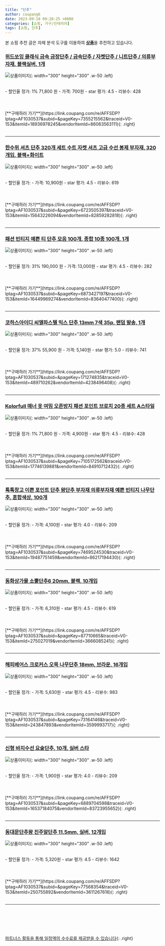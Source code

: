```yaml
---
title: "단추"
author: coupang6
date: 2023-09-10 09:28:25 +0800
categories: [쇼핑, 가구/인테리어]
tags: [쇼핑, 단추]
---
```


본 쇼핑 추천 글은 자체 분석 도구를 이용하여 [**상품**](https://link.coupang.com/a/bao1ui)을 추천하고 있습니다.

### [위드쏘잉 클래식 금속 금장단추 / 금속단추 / 자켓단추 / 니트단추 / 의류부자재, 블랙실버, 1개](https://link.coupang.com/re/AFFSDP?lptag=AF1030537&subid=&pageKey=7355215562&traceid=V0-153&itemId=18936978245&vendorItemId=86063563111)

![상품이미지](https://thumbnail9.coupangcdn.com/thumbnails/remote/230x230ex/image/vendor_inventory/ba70/fd8679581b55a150b1b2b56b877f26aa91ce44a624eebbf506b5b46fa911.jpg){: width="300" height="300" .w-50 .left}


<br>
- 할인율 정가: 1%  71,800   원
- 가격: 700원
- star 평가: 4.5
- 리뷰수: 428
<br>
<br>
<br>
<br>
[**구매하러 가기**](https://link.coupang.com/re/AFFSDP?lptag=AF1030537&subid=&pageKey=7355215562&traceid=V0-153&itemId=18936978245&vendorItemId=86063563111){: .right}
<br>
<br>

---

### [한수위 셔츠 단추 320개 세트 수트 자켓 셔츠 고급 수선 봉제 부자재, 320개입, 블랙+화이트](https://link.coupang.com/re/AFFSDP?lptag=AF1030537&subid=&pageKey=6723505397&traceid=V0-153&itemId=15643226094&vendorItemId=82859282818)

![상품이미지](https://thumbnail8.coupangcdn.com/thumbnails/remote/230x230ex/image/vendor_inventory/20d6/c641090a72181eaaf91a109507c4515c57d811cfc084a8ff515d31d15884.jpg){: width="300" height="300" .w-50 .left}


<br>
- 할인율 정가: 
- 가격: 10,900원
- star 평가: 4.5
- 리뷰수: 619
<br>
<br>
<br>
<br>
[**구매하러 가기**](https://link.coupang.com/re/AFFSDP?lptag=AF1030537&subid=&pageKey=6723505397&traceid=V0-153&itemId=15643226094&vendorItemId=82859282818){: .right}
<br>
<br>

---

### [패션 빈티지 예쁜 티 단추 모음 100개, 종합 10종 100개, 1개](https://link.coupang.com/re/AFFSDP?lptag=AF1030537&subid=&pageKey=6873427197&traceid=V0-153&itemId=16449969274&vendorItemId=83640477400)

![상품이미지](https://thumbnail10.coupangcdn.com/thumbnails/remote/230x230ex/image/vendor_inventory/20aa/8063d4d3f1fc4d4cfde168c7250eeb812536d3762fbfcbebcd4c9fc9d613.jpg){: width="300" height="300" .w-50 .left}


<br>
- 할인율 정가: 31%  190,000   원
- 가격: 13,000원
- star 평가: 4.5
- 리뷰수: 282
<br>
<br>
<br>
<br>
[**구매하러 가기**](https://link.coupang.com/re/AFFSDP?lptag=AF1030537&subid=&pageKey=6873427197&traceid=V0-153&itemId=16449969274&vendorItemId=83640477400){: .right}
<br>
<br>

---

### [코하스아이디 씨엘파스텔 믹스 단추 13mm 7색 35p, 랜덤 발송, 1개](https://link.coupang.com/re/AFFSDP?lptag=AF1030537&subid=&pageKey=171274835&traceid=V0-153&itemId=489710262&vendorItemId=4238496408)

![상품이미지](https://thumbnail9.coupangcdn.com/thumbnails/remote/230x230ex/image/retail/images/2018/12/26/9/3/d67d7f8a-60c0-4f1f-b53b-2c7b807d0069.jpg){: width="300" height="300" .w-50 .left}


<br>
- 할인율 정가: 37%  55,900   원
- 가격: 5,140원
- star 평가: 5.0
- 리뷰수: 741
<br>
<br>
<br>
<br>
[**구매하러 가기**](https://link.coupang.com/re/AFFSDP?lptag=AF1030537&subid=&pageKey=171274835&traceid=V0-153&itemId=489710262&vendorItemId=4238496408){: .right}
<br>
<br>

---

### [Kolorfull 매너 옷 여밈 오픈방지 패션 포인트 브로치 20종 세트 A스타일](https://link.coupang.com/re/AFFSDP?lptag=AF1030537&subid=&pageKey=7105172562&traceid=V0-153&itemId=17746139881&vendorItemId=84910712432)

![상품이미지](https://thumbnail9.coupangcdn.com/thumbnails/remote/230x230ex/image/retail/images/3138103674661504-14c6e322-3ef4-4d2c-b7cf-3d0db6152fb5.jpg){: width="300" height="300" .w-50 .left}


<br>
- 할인율 정가: 1%  71,800   원
- 가격: 4,900원
- star 평가: 4.5
- 리뷰수: 428
<br>
<br>
<br>
<br>
[**구매하러 가기**](https://link.coupang.com/re/AFFSDP?lptag=AF1030537&subid=&pageKey=7105172562&traceid=V0-153&itemId=17746139881&vendorItemId=84910712432){: .right}
<br>
<br>

---

### [톡톡창고 이쁜 포인트 단추 왕단추 부자재 의류부자재 예쁜 빈티지 나무단추, 혼합색상, 100개](https://link.coupang.com/re/AFFSDP?lptag=AF1030537&subid=&pageKey=7469524530&traceid=V0-153&itemId=19487751459&vendorItemId=86217194430)

![상품이미지](https://thumbnail9.coupangcdn.com/thumbnails/remote/230x230ex/image/vendor_inventory/4b3e/835ba6ec99bac1909adc6086f96354bffb0abe1ce2a5a1b3f9efe45552e3.jpg){: width="300" height="300" .w-50 .left}


<br>
- 할인율 정가: 
- 가격: 4,100원
- star 평가: 4.0
- 리뷰수: 209
<br>
<br>
<br>
<br>
[**구매하러 가기**](https://link.coupang.com/re/AFFSDP?lptag=AF1030537&subid=&pageKey=7469524530&traceid=V0-153&itemId=19487751459&vendorItemId=86217194430){: .right}
<br>
<br>

---

### [동화상가몰 소뿔단추6 20mm, 블랙, 10개입](https://link.coupang.com/re/AFFSDP?lptag=AF1030537&subid=&pageKey=87710665&traceid=V0-153&itemId=275027019&vendorItemId=3666085241)

![상품이미지](https://thumbnail8.coupangcdn.com/thumbnails/remote/230x230ex/image/retail/images/2018/04/30/11/9/925cf317-5367-4192-8a9b-54aece57e975.jpg){: width="300" height="300" .w-50 .left}


<br>
- 할인율 정가: 
- 가격: 6,310원
- star 평가: 4.5
- 리뷰수: 619
<br>
<br>
<br>
<br>
[**구매하러 가기**](https://link.coupang.com/re/AFFSDP?lptag=AF1030537&subid=&pageKey=87710665&traceid=V0-153&itemId=275027019&vendorItemId=3666085241){: .right}
<br>
<br>

---

### [해피베어스 크로커스 오목 나무단추 18mm, 브라운, 16개입](https://link.coupang.com/re/AFFSDP?lptag=AF1030537&subid=&pageKey=73164146&traceid=V0-153&itemId=243847893&vendorItemId=3599993717)

![상품이미지](https://thumbnail10.coupangcdn.com/thumbnails/remote/230x230ex/image/retail/images/2018/03/29/10/3/f9946a93-579c-4b2d-a2e0-eea155e1c888.jpg){: width="300" height="300" .w-50 .left}


<br>
- 할인율 정가: 
- 가격: 5,630원
- star 평가: 4.5
- 리뷰수: 983
<br>
<br>
<br>
<br>
[**구매하러 가기**](https://link.coupang.com/re/AFFSDP?lptag=AF1030537&subid=&pageKey=73164146&traceid=V0-153&itemId=243847893&vendorItemId=3599993717){: .right}
<br>
<br>

---

### [신형 바지수선 요술단추, 10개, 실버 스타](https://link.coupang.com/re/AFFSDP?lptag=AF1030537&subid=&pageKey=6889704598&traceid=V0-153&itemId=16537184075&vendorItemId=83723955652)

![상품이미지](https://thumbnail7.coupangcdn.com/thumbnails/remote/230x230ex/image/rs_quotation_api/fdcbkw6i/ea2382f0180441bdb4a3cc8649f39693.png){: width="300" height="300" .w-50 .left}


<br>
- 할인율 정가: 
- 가격: 1,900원
- star 평가: 4.0
- 리뷰수: 209
<br>
<br>
<br>
<br>
[**구매하러 가기**](https://link.coupang.com/re/AFFSDP?lptag=AF1030537&subid=&pageKey=6889704598&traceid=V0-153&itemId=16537184075&vendorItemId=83723955652){: .right}
<br>
<br>

---

### [동대문단추왕 진주알단추 11.5mm, 실버, 12개입](https://link.coupang.com/re/AFFSDP?lptag=AF1030537&subid=&pageKey=77568354&traceid=V0-153&itemId=250755892&vendorItemId=3611267616)

![상품이미지](https://thumbnail9.coupangcdn.com/thumbnails/remote/230x230ex/image/product/image/vendoritem/2018/05/14/3611267616/28fd5969-1196-4521-814a-10e5f9217294.jpg){: width="300" height="300" .w-50 .left}


<br>
- 할인율 정가: 
- 가격: 5,320원
- star 평가: 4.5
- 리뷰수: 1642
<br>
<br>
<br>
<br>
[**구매하러 가기**](https://link.coupang.com/re/AFFSDP?lptag=AF1030537&subid=&pageKey=77568354&traceid=V0-153&itemId=250755892&vendorItemId=3611267616){: .right}
<br>
<br>

---
<br><br><br><br><br> [파트너스 활동을 통해 일정액의 수수료를 제공받을 수 있습니다](https://link.coupang.com/a/bao1ui){: .right}